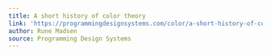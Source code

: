 ```yaml
---
title: A short history of color theory
link: 'https://programmingdesignsystems.com/color/a-short-history-of-color-theory/'
author: Rune Madsen
source: Programming Design Systems
---
```


